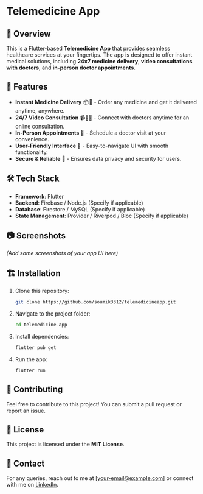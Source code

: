 # Telemedicine App

## 📌 Overview
This is a Flutter-based **Telemedicine App** that provides seamless healthcare services at your fingertips. The app is designed to offer instant medical solutions, including **24x7 medicine delivery**, **video consultations with doctors**, and **in-person doctor appointments**.

## 🚀 Features
- **Instant Medicine Delivery** 📦💊 - Order any medicine and get it delivered anytime, anywhere.
- **24/7 Video Consultation** 📹👨‍⚕️ - Connect with doctors anytime for an online consultation.
- **In-Person Appointments** 🏥 - Schedule a doctor visit at your convenience.
- **User-Friendly Interface** 🎨 - Easy-to-navigate UI with smooth functionality.
- **Secure & Reliable** 🔐 - Ensures data privacy and security for users.

## 🛠️ Tech Stack
- **Framework**: Flutter
- **Backend**: Firebase / Node.js (Specify if applicable)
- **Database**: Firestore / MySQL (Specify if applicable)
- **State Management**: Provider / Riverpod / Bloc (Specify if applicable)

## 📷 Screenshots
_(Add some screenshots of your app UI here)_

## 🏗️ Installation
1. Clone this repository:
   ```bash
   git clone https://github.com/soumik3312/telemedicineapp.git
   ```
2. Navigate to the project folder:
   ```bash
   cd telemedicine-app
   ```
3. Install dependencies:
   ```bash
   flutter pub get
   ```
4. Run the app:
   ```bash
   flutter run
   ```

## 📢 Contributing
Feel free to contribute to this project! You can submit a pull request or report an issue.

## 📄 License
This project is licensed under the **MIT License**.

## 📧 Contact
For any queries, reach out to me at [your-email@example.com] or connect with me on [LinkedIn](https://www.linkedin.com/in/soumik-chaudhuri-0bb4b72a8/).

